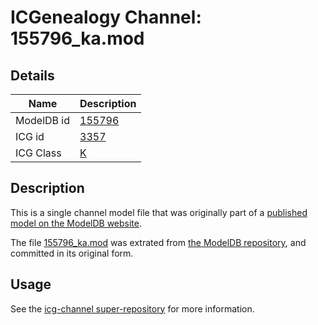 # ICGenealogy Channel: 155796\_ka.mod

## Details

Name | Description
---- | -----------
ModelDB id | [155796](http://senselab.med.yale.edu/ModelDB/ShowModel.cshtml?model=155796)
ICG id | [3357](http://icg.neurotheory.ox.ac.uk/channels/1/3357)
ICG Class | [K](http://icg.neurotheory.ox.ac.uk/channels/1)

## Description

This is a single channel model file that was originally part of a [published model on the ModelDB website](http://senselab.med.yale.edu/mModelDB/ShowModel.cshtml?model=155796).

The file [155796\_ka.mod](155796_ka.mod) was extrated from [the ModelDB repository](http://senselab.med.yale.edu/ModelDB/ShowModel.cshtml?model=155796), and committed in its original form.

## Usage

See the [icg-channel super-repository](https://github.com/icgenealogy/icg-channels) for more information.
